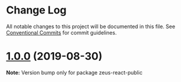 # Change Log

All notable changes to this project will be documented in this file.
See [Conventional Commits](https://conventionalcommits.org) for commit guidelines.

# [1.0.0](https://github.com/WPMedia/zeus-react-public/compare/v0.1.9-alpha.3...v1.0.0) (2019-08-30)

**Note:** Version bump only for package zeus-react-public
